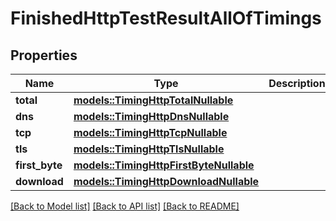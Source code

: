 # FinishedHttpTestResultAllOfTimings

## Properties

Name | Type | Description | Notes
------------ | ------------- | ------------- | -------------
**total** | [**models::TimingHttpTotalNullable**](TimingHttpTotalNullable.md) |  | 
**dns** | [**models::TimingHttpDnsNullable**](TimingHttpDnsNullable.md) |  | 
**tcp** | [**models::TimingHttpTcpNullable**](TimingHttpTcpNullable.md) |  | 
**tls** | [**models::TimingHttpTlsNullable**](TimingHttpTlsNullable.md) |  | 
**first_byte** | [**models::TimingHttpFirstByteNullable**](TimingHttpFirstByteNullable.md) |  | 
**download** | [**models::TimingHttpDownloadNullable**](TimingHttpDownloadNullable.md) |  | 

[[Back to Model list]](../README.md#documentation-for-models) [[Back to API list]](../README.md#documentation-for-api-endpoints) [[Back to README]](../README.md)


